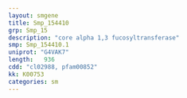 ```yaml
---
layout: smgene
title: Smp_154410
grp: Smp_15
description: "core alpha 1,3 fucosyltransferase"
smp: Smp_154410.1
uniprot: "G4VAK7"
length:   936
cdd: "cl02988, pfam00852"
kk: K00753
categories: sm
---
```

